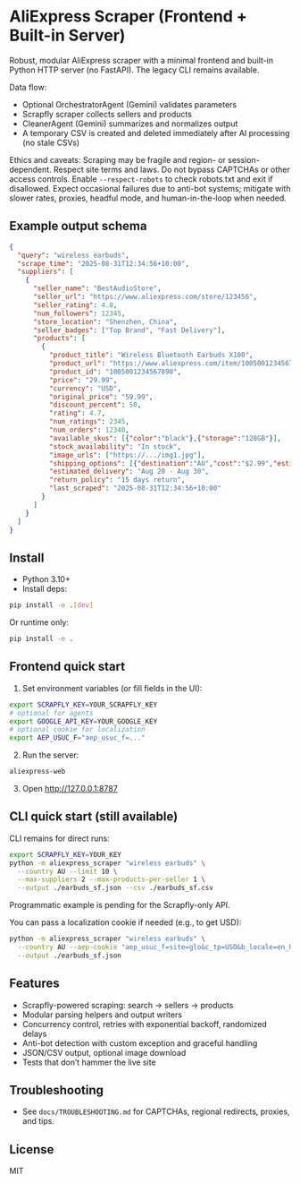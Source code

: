 # AliExpress Scraper (Frontend + Built-in Server)

Robust, modular AliExpress scraper with a minimal frontend and built-in Python HTTP server (no FastAPI). The legacy CLI remains available.

Data flow:
- Optional OrchestratorAgent (Gemini) validates parameters
- Scrapfly scraper collects sellers and products
- CleanerAgent (Gemini) summarizes and normalizes output
- A temporary CSV is created and deleted immediately after AI processing (no stale CSVs)

Ethics and caveats: Scraping may be fragile and region- or session-dependent. Respect site terms and laws. Do not bypass CAPTCHAs or other access controls. Enable `--respect-robots` to check robots.txt and exit if disallowed. Expect occasional failures due to anti-bot systems; mitigate with slower rates, proxies, headful mode, and human-in-the-loop when needed.

## Example output schema
```json
{
  "query": "wireless earbuds",
  "scrape_time": "2025-08-31T12:34:56+10:00",
  "suppliers": [
    {
      "seller_name": "BestAudioStore",
      "seller_url": "https://www.aliexpress.com/store/123456",
      "seller_rating": 4.8,
      "num_followers": 12345,
      "store_location": "Shenzhen, China",
      "seller_badges": ["Top Brand", "Fast Delivery"],
      "products": [
        {
          "product_title": "Wireless Bluetooth Earbuds X100",
          "product_url": "https://www.aliexpress.com/item/1005001234567890.html",
          "product_id": "1005001234567890",
          "price": "29.99",
          "currency": "USD",
          "original_price": "59.99",
          "discount_percent": 50,
          "rating": 4.7,
          "num_ratings": 2345,
          "num_orders": 12340,
          "available_skus": [{"color":"black"},{"storage":"128GB"}],
          "stock_availability": "In stock",
          "image_urls": ["https://.../img1.jpg"],
          "shipping_options": [{"destination":"AU","cost":"$2.99","estimated_days":"7-15"}],
          "estimated_delivery": "Aug 20 - Aug 30",
          "return_policy": "15 days return",
          "last_scraped": "2025-08-31T12:34:56+10:00"
        }
      ]
    }
  ]
}
```

## Install

- Python 3.10+
- Install deps:

```bash
pip install -e .[dev]
```

Or runtime only:

```bash
pip install -e .
```

## Frontend quick start

1) Set environment variables (or fill fields in the UI):

```bash
export SCRAPFLY_KEY=YOUR_SCRAPFLY_KEY
# optional for agents
export GOOGLE_API_KEY=YOUR_GOOGLE_KEY
# optional cookie for localization
export AEP_USUC_F="aep_usuc_f=..."
```

2) Run the server:

```bash
aliexpress-web
```

3) Open http://127.0.0.1:8787

## CLI quick start (still available)

CLI remains for direct runs:

```bash
export SCRAPFLY_KEY=YOUR_KEY
python -m aliexpress_scraper "wireless earbuds" \
  --country AU --limit 10 \
  --max-suppliers 2 --max-products-per-seller 1 \
  --output ./earbuds_sf.json --csv ./earbuds_sf.csv
```

Programmatic example is pending for the Scrapfly-only API.

You can pass a localization cookie if needed (e.g., to get USD):

```bash
python -m aliexpress_scraper "wireless earbuds" \
  --country AU --aep-cookie "aep_usuc_f=site=glo&c_tp=USD&b_locale=en_US" \
  --output ./earbuds_sf.json
```

## Features
- Scrapfly-powered scraping: search -> sellers -> products
- Modular parsing helpers and output writers
- Concurrency control, retries with exponential backoff, randomized delays
- Anti-bot detection with custom exception and graceful handling
- JSON/CSV output, optional image download
- Tests that don’t hammer the live site

## Troubleshooting
- See `docs/TROUBLESHOOTING.md` for CAPTCHAs, regional redirects, proxies, and tips.

## License
MIT
